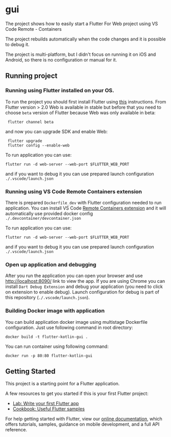 # gui

The project shows how to easily start a Flutter For Web project using VS Code Remote - Containers

The project rebuilds automatically when the code changes and it is possible to debug it.

The project is multi-platform, but I didn't focus on running it on iOS and Android, so there is no configuration or manual for it.

## Running project
### Running using Flutter installed on your OS. 
To run the project you should first install Flutter using [this](https://flutter.dev/docs/get-started/install) instructions. From Flutter version > 2.0 Web is available in stable but before that you need to choose `beta` version of Flutter because Web was only available in beta:
```
 flutter channel beta
 ```
and now you can upgrade SDK and enable Web:
```
 flutter upgrade
 flutter config --enable-web
 ```

To run application you can use:
```
flutter run -d web-server --web-port $FLUTTER_WEB_PORT 
```
and if you want to debug it you can use prepared launch configuration `./.vscode/launch.json`

### Running using VS Code Remote Containers extension
 There is prepared `Dockerfile_dev` with Flutter configuration needed to run application. You can install VS Code [Remote Containers extension](https://code.visualstudio.com/docs/remote/containers#_forwarding-or-publishing-a-port) and it will automatically use provided docker config `./.devcontainer/devcontainer.json`

To run application you can use:
```
flutter run -d web-server --web-port $FLUTTER_WEB_PORT 
```
and if you want to debug it you can use prepared launch configuration `./.vscode/launch.json`

### Open up application and debugging
After you run the application you can open your browser and use [http://localhost:8090/](http://localhost:8090/) link to view the app. If you are using Chrome you can install `Dart Debug Extension` and debug your application (you need to click on extension to enable debug). Launch configuration for debug is part of this repository (`./.vscode/launch.json`). 

### Building Docker image with application
You can build application docker image using multistage Dockerfile configuration. Just use following command in root directory:
```
docker build -t flutter-kotlin-gui .
```

You can run container using following command:
```
docker run -p 80:80 flutter-kotlin-gui 
```

## Getting Started

This project is a starting point for a Flutter application.

A few resources to get you started if this is your first Flutter project:

- [Lab: Write your first Flutter app](https://flutter.dev/docs/get-started/codelab)
- [Cookbook: Useful Flutter samples](https://flutter.dev/docs/cookbook)

For help getting started with Flutter, view our
[online documentation](https://flutter.dev/docs), which offers tutorials,
samples, guidance on mobile development, and a full API reference.
